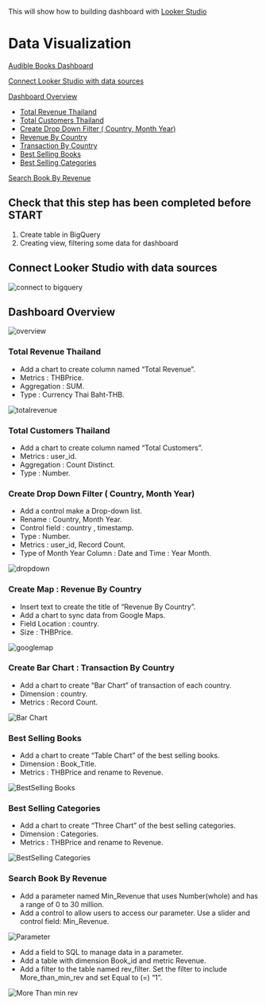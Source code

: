 This will show how to building dashboard with [Looker Studio](https://lookerstudio.google.com/navigation/reporting)


Data Visualization
============
[Audible Books Dashboard](https://lookerstudio.google.com/s/pvyQ71p2cSg)

[Connect Looker Studio with data sources](looker-studio.md#connect-looker-studio-with-data-sources)

[Dashboard Overview](section/looker-studio.md#Dashboard-Overview)

- [Total Revenue Thailand](section/looker-studio.md#Total-Revenue-Thailand)
- [Total Customers Thailand](section/looker-studio.md#Total-Customers-Thailand)
- [Create Drop Down Filter ( Country, Month Year) ](section/looker-studio.md#Create-Drop-Down-Filter ( Country, Month Year) )
- [Revenue By Country](section/looker-studio.md#Revenue-By-Country)
- [Transaction By Country](section/looker-studio.md#Transaction-By-Country )
- [Best Selling Books](section/looker-studio.md#Best-Selling-Books )
- [Best Selling Categories](section/looker-studio.md#Best-Selling-Categories )

[Search Book By Revenue](section/looker-studio.md#Search-Book-By-Revenue)


## Check that this step has been completed before START 

1. Create table in BigQuery
2. Creating view, filtering some data for dashboard


## Connect Looker Studio with data sources

![connect to bigquery](/images/connect.png)

## Dashboard Overview
![overview](/images/overview.png)

### Total Revenue Thailand

- Add a chart to create column named “Total Revenue”.<br>
- Metrics : THBPrice.<br>
- Aggregation : SUM.<br>
- Type : Currency Thai Baht-THB.<br>

![totalrevenue](/images/totalrevenue.png)

### Total Customers Thailand

- Add a chart to create column named “Total Customers”.<br>
- Metrics : user_id.<br>
- Aggregation : Count Distinct. <br>
- Type : Number.<br>

### Create Drop Down Filter ( Country, Month Year) 
- Add a control make a Drop-down list.<br>
- Rename : Country, Month Year.<br>
- Control field : country , timestamp.<br>
- Type : Number.<br>
- Metrics : user_id, Record Count.<br>
- Type of Month Year Column : Date and Time : Year Month.<br>

![dropdown](/images/dropdown.png)

### Create Map : Revenue By Country 

- Insert text to create the title of “Revenue By Country”.<br>
- Add a chart to sync data from Google Maps.<br>
- Field Location : country.<br>
- Size : THBPrice.<br>

![googlemap](/images/googlemap.png)


### Create Bar Chart : Transaction By Country 

- Add a chart to create “Bar Chart” of transaction of each country.<br>
- Dimension : country.<br>
- Metrics : Record Count.<br>

![Bar Chart](/images/barchart.png)

### Best Selling Books

- Add a chart to create “Table Chart” of the best selling books.<br>
- Dimension : Book_Title.<br>
- Metrics : THBPrice and rename to Revenue.<br>

![BestSelling Books](/images/bestsellingbook.png)

### Best Selling Categories

- Add a chart to create “Three Chart” of the best selling categories.<br>
- Dimension : Categories.<br>
- Metrics : THBPrice and rename to Revenue.<br>

![BestSelling Categories](/images/threechart.png)


### Search Book By Revenue

- Add a parameter named Min_Revenue that uses Number(whole) and has a range of 0 to 30 million.<br>
- Add a control to allow users to access our parameter. Use a slider and control field: Min_Revenue.<br>


![Parameter](/images/parameter.png)
<br>
- Add a field to SQL to manage data in a parameter.<br>
- Add a table with dimension Book_id and metric Revenue.<br>
- Add a filter to the table named rev_filter. Set the filter to include More_than_min_rev and set Equal to (=) “1”. <br>

![More Than min rev](/images/last.png)




